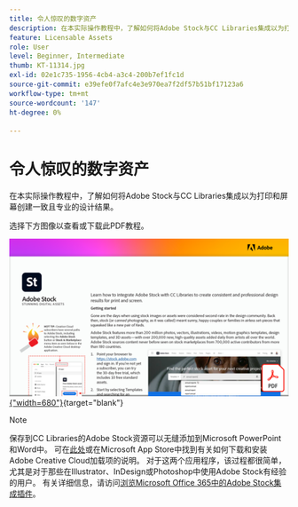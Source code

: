 ```yaml
---
title: 令人惊叹的数字资产
description: 在本实际操作教程中，了解如何将Adobe Stock与CC Libraries集成以为打印和屏幕创建一致且专业的设计结果
feature: Licensable Assets
role: User
level: Beginner, Intermediate
thumb: KT-11314.jpg
exl-id: 02e1c735-1956-4cb4-a3c4-200b7ef1fc1d
source-git-commit: e39efe0f7afc4e3e970ea7f2df57b51bf17123a6
workflow-type: tm+mt
source-wordcount: '147'
ht-degree: 0%

---
```


# 令人惊叹的数字资产

在本实际操作教程中，了解如何将Adobe Stock与CC Libraries集成以为打印和屏幕创建一致且专业的设计结果。

选择下方图像以查看或下载此PDF教程。

[![教程的第一页图像](assets/Stunningdigitalassets.png){&quot;width=680&quot;}](assets/Stunning-Digital-Assets.pdf){target="blank"}

>[!NOTE]
>
>保存到CC Libraries的Adobe Stock资源可以无缝添加到Microsoft PowerPoint和Word中。 可在[此处](https://helpx.adobe.com/cn/creative-cloud/help/libraries-addin-microsoft-office.html)或在Microsoft App Store中找到有关如何下载和安装Adobe Creative Cloud加载项的说明。 对于这两个应用程序，该过程都很简单，尤其是对于那些在Illustrator、InDesign或Photoshop中使用Adobe Stock有经验的用户。 有关详细信息，请访问[浏览Microsoft Office 365中的Adobe Stock集成插件](https://helpx.adobe.com/cn/stock/help/microsoft-office-plug-ins.html)。
